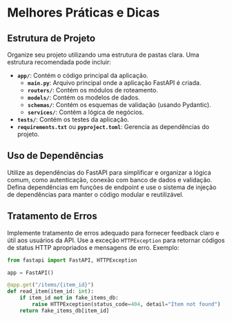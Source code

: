 # Melhores Práticas e Dicas

## Estrutura de Projeto

Organize seu projeto utilizando uma estrutura de pastas clara. Uma estrutura recomendada pode incluir:

- **`app/`**: Contém o código principal da aplicação.
  - **`main.py`**: Arquivo principal onde a aplicação FastAPI é criada.
  - **`routers/`**: Contém os módulos de roteamento.
  - **`models/`**: Contém os modelos de dados.
  - **`schemas/`**: Contém os esquemas de validação (usando Pydantic).
  - **`services/`**: Contém a lógica de negócios.
- **`tests/`**: Contém os testes da aplicação.
- **`requirements.txt`** ou **`pyproject.toml`**: Gerencia as dependências do projeto.

## Uso de Dependências

Utilize as dependências do FastAPI para simplificar e organizar a lógica comum, como autenticação, conexão com banco de dados e validação. Defina dependências em funções de endpoint e use o sistema de injeção de dependências para manter o código modular e reutilizável.

## Tratamento de Erros

Implemente tratamento de erros adequado para fornecer feedback claro e útil aos usuários da API. Use a exceção `HTTPException` para retornar códigos de status HTTP apropriados e mensagens de erro. Exemplo:

```python
from fastapi import FastAPI, HTTPException

app = FastAPI()

@app.get("/items/{item_id}")
def read_item(item_id: int):
    if item_id not in fake_items_db:
        raise HTTPException(status_code=404, detail="Item not found")
    return fake_items_db[item_id]
